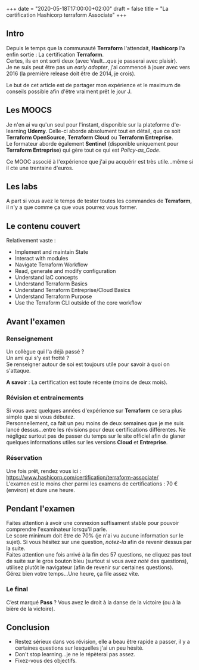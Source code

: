+++
date = "2020-05-18T17:00:00+02:00"
draft = false
title = "La certification Hashicorp terraform Associate"
+++

## Intro
Depuis le temps que la communauté **Terraform** l'attendait, **Hashicorp** l'a enfin sortie : La certification **Terraform**.  
Certes, ils en ont sorti deux (avec Vault...que je passerai avec plaisir).  
Je ne suis peut être pas un *early adopter*, j'ai commencé à jouer avec vers 2016 (la première release doit être de 2014, je crois).

Le but de cet article est de partager mon expérience et le maximum de conseils possible afin d'être vraiment prêt le jour J.

## Les MOOCS
Je n'en ai vu qu'un seul pour l'instant, disponible sur la plateforme d'e-learning **Udemy**.  Celle-ci aborde absolument tout en détail, que ce soit **Terraform OpenSource**, **Terraform Cloud** ou **Terraform Entreprise**.  
Le formateur aborde également **Sentinel** (disponible uniquement pour **Terraform Entreprise**) qui gère tout ce qui est *Policy-as_Code*.

Ce MOOC associé à l'expérience que j'ai pu acquérir est très utile...même si il cte une trentaine d'euros.

## Les labs
A part si vous avez le temps de tester toutes les commandes de **Terraform**, il n'y a que comme ça que vous pourrez vous former.

## Le contenu couvert
Relativement vaste :  
- Implement and maintain State
- Interact with modules
- Navigate Terraform Workflow
- Read, generate and modify configuration
- Understand IaC concepts
- Understand Terraform Basics
- Understand Terraform Entreprise/Cloud Basics
- Understand Terraform Purpose
- Use the Terraform CLI outside of the core workflow

## Avant l'examen
### Renseignement
Un collègue qui l'a déjà passé ?  
Un ami qui s'y est frotté ?  
Se renseigner autour de soi est toujours utile pour savoir à quoi on s'attaque.

**A savoir** : La certification est toute récente (moins de deux mois).

### Révision et entrainements
Si vous avez quelques années d'expérience sur **Terraform** ce sera plus simple que si vous débutez.  
Personnellement, ca fait un peu moins de deux semaines que je me suis lancé dessus...entre les révisions pour deux certifications différentes.
Ne négligez surtout pas de passer du temps sur le site officiel afin de glaner quelques informations utiles sur les versions **Cloud** et **Entreprise**.

### Réservation
Une fois prêt, rendez vous ici : https://www.hashicorp.com/certification/terraform-associate/  
L'examen est le moins cher parmi les examens de certifications : 70 € (environ) et dure une heure.

## Pendant l'examen
Faites attention à avoir une connexion suffisament stable pour pouvoir comprendre l'examinateur lorsqu'il parle.  
Le score minimum doit être de 70% (je n'ai vu aucune information sur le sujet).
Si vous hésitez sur une question, *notez-la* afin de revenir dessus par la suite.  
Faites attention une fois arrivé à la fin des 57 questions, ne cliquez pas tout de suite sur le gros bouton bleu (surtout si vous avez *noté* des questions), utilisez plutôt le navigateur (afin de revenir sur certaines questions).  
Gérez bien votre temps...Une heure, ça file assez vite.

### Le final
C’est marqué **Pass** ? Vous avez le droit à la danse de la victoire (ou à la bière de la victoire).

## Conclusion
- Restez sérieux dans vos révision, elle a beau être rapide a passer, il y a certaines questions sur lesquelles j'ai un peu hésité.
- Don't stop learning...je ne le répèterai pas assez.
- Fixez-vous des objectifs.
